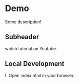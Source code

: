 # Demo 

Some description!

## Subheader

watch tutorial on Youtube.


## Local Development

!. Open index.html in your browser.
